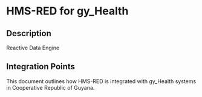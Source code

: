 # HMS-RED for gy_Health

## Description

Reactive Data Engine

## Integration Points

This document outlines how HMS-RED is integrated with gy_Health systems in Cooperative Republic of Guyana.
